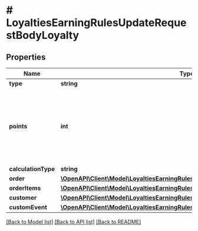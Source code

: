 # # LoyaltiesEarningRulesUpdateRequestBodyLoyalty

## Properties

Name | Type | Description | Notes
------------ | ------------- | ------------- | -------------
**type** | **string** |  | [optional]
**points** | **int** | Defines how the points will be added to the loyalty card. FIXED adds a fixed number of points. | [optional]
**calculationType** | **string** |  | [optional]
**order** | [**\OpenAPI\Client\Model\LoyaltiesEarningRulesUpdateRequestBodyLoyaltyOrder**](LoyaltiesEarningRulesUpdateRequestBodyLoyaltyOrder.md) |  | [optional]
**orderItems** | [**\OpenAPI\Client\Model\LoyaltiesEarningRulesUpdateRequestBodyLoyaltyOrderItems**](LoyaltiesEarningRulesUpdateRequestBodyLoyaltyOrderItems.md) |  | [optional]
**customer** | [**\OpenAPI\Client\Model\LoyaltiesEarningRulesUpdateRequestBodyLoyaltyCustomer**](LoyaltiesEarningRulesUpdateRequestBodyLoyaltyCustomer.md) |  | [optional]
**customEvent** | [**\OpenAPI\Client\Model\LoyaltiesEarningRulesUpdateRequestBodyLoyaltyCustomEvent**](LoyaltiesEarningRulesUpdateRequestBodyLoyaltyCustomEvent.md) |  | [optional]

[[Back to Model list]](../../README.md#models) [[Back to API list]](../../README.md#endpoints) [[Back to README]](../../README.md)
